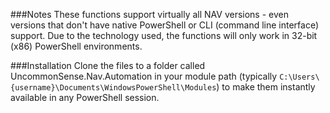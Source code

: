 ###Notes
These functions support virtually all NAV versions - even versions that don't have native PowerShell or CLI (command line interface) support. Due to the technology used, the functions will only work in 32-bit (x86) PowerShell environments.

###Installation
Clone the files to a folder called UncommonSense.Nav.Automation in your module path (typically `C:\Users\{username}\Documents\WindowsPowerShell\Modules`) to make them instantly available in any PowerShell session.